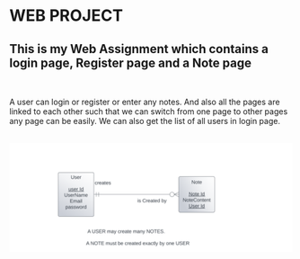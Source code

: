 <h1>WEB PROJECT</h1>
<h2>This is my Web Assignment which contains a login page, Register page and a Note page</h2><br>
<p>A user can login or register or enter any notes. And also all the pages are linked to each other such that we can switch from one page to other pages any page can be easily. We can also get the list of all users in login page.</p><br>
<img src="public/Images/Screen.png" width="700">
